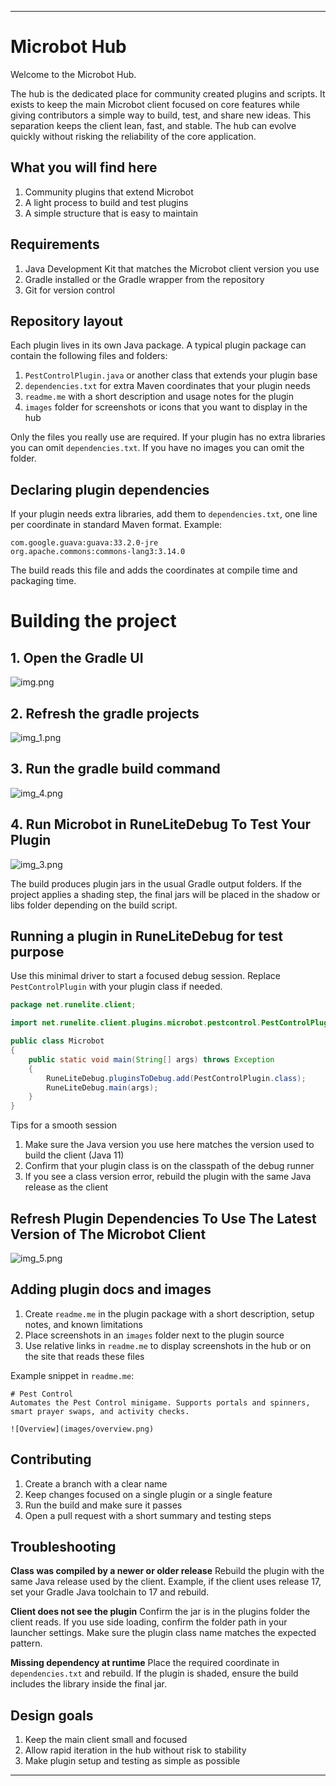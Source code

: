
---

# Microbot Hub

Welcome to the Microbot Hub.

The hub is the dedicated place for community created plugins and scripts. It exists to keep the main Microbot client focused on core features while giving contributors a simple way to build, test, and share new ideas. This separation keeps the client lean, fast, and stable. The hub can evolve quickly without risking the reliability of the core application.

## What you will find here

1. Community plugins that extend Microbot
2. A light process to build and test plugins
3. A simple structure that is easy to maintain

## Requirements

1. Java Development Kit that matches the Microbot client version you use
2. Gradle installed or the Gradle wrapper from the repository
3. Git for version control

## Repository layout

Each plugin lives in its own Java package. A typical plugin package can contain the following files and folders:

1. `PestControlPlugin.java` or another class that extends your plugin base
2. `dependencies.txt` for extra Maven coordinates that your plugin needs
3. `readme.me` with a short description and usage notes for the plugin
4. `images` folder for screenshots or icons that you want to display in the hub

Only the files you really use are required. If your plugin has no extra libraries you can omit `dependencies.txt`. If you have no images you can omit the folder.

## Declaring plugin dependencies

If your plugin needs extra libraries, add them to `dependencies.txt`, one line per coordinate in standard Maven format. Example:

```
com.google.guava:guava:33.2.0-jre
org.apache.commons:commons-lang3:3.14.0
```

The build reads this file and adds the coordinates at compile time and packaging time.

# Building the project

## 1. Open the Gradle UI

![img.png](img.png)

## 2. Refresh the gradle projects

![img_1.png](img_1.png)

## 3. Run the gradle build command


![img_4.png](img_4.png)

## 4. Run Microbot in RuneLiteDebug To Test Your Plugin


![img_3.png](img_3.png)



The build produces plugin jars in the usual Gradle output folders. If the project applies a shading step, the final jars will be placed in the shadow or libs folder depending on the build script.

## Running a plugin in RuneLiteDebug for test purpose

Use this minimal driver to start a focused debug session. Replace `PestControlPlugin` with your plugin class if needed.

```java
package net.runelite.client;

import net.runelite.client.plugins.microbot.pestcontrol.PestControlPlugin;

public class Microbot
{
    public static void main(String[] args) throws Exception
    {
        RuneLiteDebug.pluginsToDebug.add(PestControlPlugin.class);
        RuneLiteDebug.main(args);
    }
}
```

Tips for a smooth session

1. Make sure the Java version you use here matches the version used to build the client (Java 11)
2. Confirm that your plugin class is on the classpath of the debug runner
3. If you see a class version error, rebuild the plugin with the same Java release as the client

## Refresh Plugin Dependencies To Use The Latest Version of The Microbot Client

![img_5.png](img_5.png)

## Adding plugin docs and images

1. Create `readme.me` in the plugin package with a short description, setup notes, and known limitations
2. Place screenshots in an `images` folder next to the plugin source
3. Use relative links in `readme.me` to display screenshots in the hub or on the site that reads these files

Example snippet in `readme.me`:

```
# Pest Control
Automates the Pest Control minigame. Supports portals and spinners, smart prayer swaps, and activity checks.

![Overview](images/overview.png)
```

## Contributing

1. Create a branch with a clear name
2. Keep changes focused on a single plugin or a single feature
3. Run the build and make sure it passes
4. Open a pull request with a short summary and testing steps

## Troubleshooting

**Class was compiled by a newer or older release**
Rebuild the plugin with the same Java release used by the client. Example, if the client uses release 17, set your Gradle Java toolchain to 17 and rebuild.

**Client does not see the plugin**
Confirm the jar is in the plugins folder the client reads. If you use side loading, confirm the folder path in your launcher settings. Make sure the plugin class name matches the expected pattern.

**Missing dependency at runtime**
Place the required coordinate in `dependencies.txt` and rebuild. If the plugin is shaded, ensure the build includes the library inside the final jar.

## Design goals

1. Keep the main client small and focused
2. Allow rapid iteration in the hub without risk to stability
3. Make plugin setup and testing as simple as possible

---
